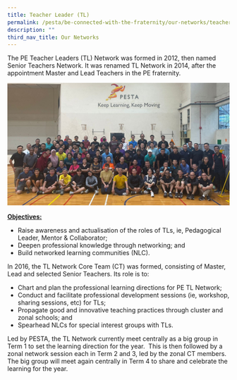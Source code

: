 ```yaml
---
title: Teacher Leader (TL)
permalink: /pesta/be-connected-with-the-fraternity/our-networks/teacher-leader-tl/
description: ""
third_nav_title: Our Networks
---
```

The PE Teacher Leaders (TL) Network was formed in 2012, then named Senior Teachers Network. It was renamed TL Network in 2014, after the appointment Master and Lead Teachers in the PE fraternity.

<style>  
img {  
  display: block;  
  margin-left: auto;  
  margin-right: auto;  
}  
</style>  
![](/images/tl%20network%20pic%20cropped.jpg)


**<u>Objectives:</u>**

*   Raise awareness and actualisation of the roles of TLs, ie, Pedagogical Leader, Mentor &amp; Collaborator;
*   Deepen professional knowledge through networking; and
*   Build networked learning communities (NLC).

In 2016, the TL Network Core Team (CT) was formed, consisting of Master, Lead and selected Senior Teachers. Its role is to:

*   Chart and plan the professional learning directions for PE TL Network;
*   Conduct and facilitate professional development sessions (ie, workshop, sharing sessions, etc) for TLs;
*   Propagate good and innovative teaching practices through cluster and zonal schools; and
*   Spearhead NLCs for special interest groups with TLs.

Led by PESTA, the TL Network currently meet centrally as a big group in Term 1 to set the learning direction for the year.&nbsp; This is then followed by a zonal network session each in Term 2 and 3, led by the zonal CT members. The big group will meet again centrally in Term 4 to share and celebrate the learning for the year.